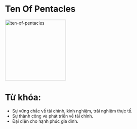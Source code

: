 # Ten Of Pentacles

<img style="width: 200px;" alt="ten-of-pentacles"
  src="https://www.alittlesparkofjoy.com/wp-content/uploads/2020/09/ten-of-pentacles-tarot-card.jpg">

**Từ khóa:**
===

* Sự vững chắc về tài chính, kinh nghiệm, trải nghiệm thực tế.
* Sự thành công và phát triển về tài chính.
* Đại diện cho hạnh phúc gia đình.
